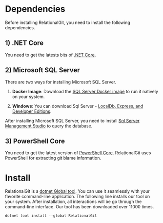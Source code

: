 # Dependencies

Before installing RelationalGit, you need to install the following dependencies.

## 1) .NET Core

You need to get the latests bits of [.NET Core](https://www.microsoft.com/net/download).

## 2) Microsoft SQL Server

There are two ways for installing Microsoft SQL Server.

1. **Docker Image**: Download the [SQL Server Docker image](https://docs.microsoft.com/en-us/sql/linux/quickstart-install-connect-docker?view=sql-server-linux-2017) to run it natively on your system.

2. **Windows**: You can download Sql Server - [LocalDb, Express, and Developer Editions](https://www.microsoft.com/en-ca/sql-server/sql-server-downloads).

After installing Microsoft SQL Server, you need to install [Sql Server Management Studio](https://docs.microsoft.com/en-us/sql/ssms/download-sql-server-management-studio-ssms) to query the database.

## 3) PowerShell Core

You need to get the latest version of [PowerShell Core](https://github.com/PowerShell/PowerShell/releases). RelationalGit uses PowerShell for extracting git blame information.

# Install

RelationalGit is a [dotnet Global tool](https://www.nuget.org/packages/RelationalGit). You can use it seamlessly with your favorite command-line application. The following line installs our tool on your system. After installation, all interactions will be go through the command-line interface. Our tool has been downloaded over 11000 times.

```PowerShell
dotnet tool install --global RelationalGit
```
